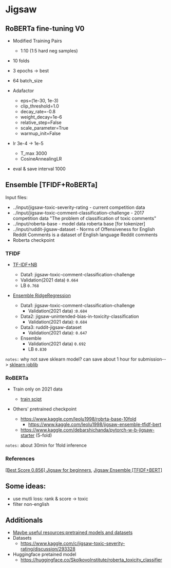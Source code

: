 # Jigsaw

## RoBERTa fine-tuning V0

- Modified Training Pairs
  - 1:10 (1:5 hard neg samples)
- 10 folds
- 3 epochs -> best
- 64 batch_size
- Adafactor
  - eps=(1e-30, 1e-3)
  - clip_threshold=1.0
  - decay_rate=-0.8
  - weight_decay=1e-6
  - relative_step=False        
  - scale_parameter=True
  - warmup_init=False 
- lr 3e-4 -> 1e-5 
  - T_max 3000 
  - CosineAnnealingLR

-   eval & save interval 1000 

## Ensemble [TFIDF+RoBERTa]

Input files:

- ../input/jigsaw-toxic-severity-rating - current competition data
- ../input/jigsaw-toxic-comment-classification-challenge - 2017 competition data "The problem of classification of toxic comments"
- ../input/roberta-base - model data roberta base [for tokenizer]
- ../input/ruddit-jigsaw-dataset - Norms of Offensiveness for English Reddit Comments is a dataset of English language Reddit comments
- Roberta checkpoint

### TFIDF

- [TF-IDF+NB](https://www.kaggle.com/julian3833/jigsaw-incredibly-simple-naive-bayes-0-768)
  - Data1: jigsaw-toxic-comment-classification-challenge
  - Validation(2021 data) `0.664`
  -  LB `0.768`

- [Ensemble RidgeRegression](https://www.kaggle.com/steubk/jrsotc-ridgeregression-ensemble-of-3)
  - Data1: jigsaw-toxic-comment-classification-challenge
    - Validation(2021 data) :`0.684`
  - Data2: jigsaw-unintended-bias-in-toxicity-classification
    - Validation(2021 data): `0.684`
  - Data3: ruddit-jigsaw-dataset
    - Validation(2021 data): `0.647`
  - Ensemble 
    - Validation(2021 data) `0.692`
    - LB `0.830`

`notes:` why not save sklearn model? can save about 1 hour for submission--> [sklearn joblib](https://www.cnblogs.com/ceo-python/p/11979978.html)

### RoBERTa

- Train only on 2021 data
  - [train scipt]( https://www.kaggle.com/andrej0marinchenko/my-jigsaw-starter-for-beginners)

- Others' pretrained checkpoint
  - https://www.kaggle.com/leolu1998/robrta-base-10fold
    - https://www.kaggle.com/leolu1998/jigsaw-ensemble-tfidf-bert
  - https://www.kaggle.com/debarshichanda/pytorch-w-b-jigsaw-starter (5-fold)

`notes:` about 30min for 1fold inference

### References

 [[Best Score 0.856] Jigsaw for beginners](https://www.kaggle.com/andrej0marinchenko/best-score-0-856-jigsaw-for-beginners/notebook),  [Jigsaw Ensemble [TFIDF+BERT]](https://www.kaggle.com/leolu1998/jigsaw-ensemble-tfidf-bert)

## Some ideas:

- use mutli loss: rank & score -> toxic
- filter non-english

## Additionals

- [Maybe useful resources:pretrained models and datasets](https://www.kaggle.com/c/jigsaw-toxic-severity-rating/discussion/289413)
- Datasets
  - https://www.kaggle.com/c/jigsaw-toxic-severity-rating/discussion/293328
- Huggingface pretained model
  - https://huggingface.co/SkolkovoInstitute/roberta_toxicity_classifier

